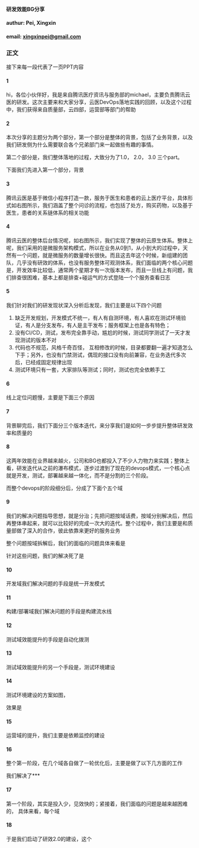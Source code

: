 #### 研发效能BG分享

#### authur: Pei, Xingxin

#### email: xingxinpei@gmail.com



### 正文

接下来每一段代表了一页PPT内容

#### 1

hi，各位小伙伴好，我是来自腾讯医疗资讯与服务部的michael，主要负责腾讯云医的研发。这次主要来和大家分享，云医DevOps落地实践的回顾，以及这个过程中，我们获得来自质量部，云四部，运营部等部门的帮助

#### 2

本次分享的主题分为两个部分，第一个部分是整体的背景，包括了业务背景，以及我们研发侧为什么需要联合各个兄弟部门来一起做些有趣的事情。

第二个部分是，我们整体落地的过程，大致分为了1.0， 2.0， 3.0 三个part。

下面我们先进入第一个部分，背景

#### 3

腾讯云医是基于微信小程序打造一款，服务于医生和患者的云上医疗平台，具体形式如右图所示，我们涵盖了整个问诊的流程，也包括了处方，购买药物，以及基于医生，患者的关系链体系的相关功能

#### 4

腾讯云医的整体后台情况呢，如右图所示，我们实现了整体的云原生体系。整体上呢，我们采用的是微服务架构模式，所以在业务从0到1，从小到大的过程中，天然有一个问题，就是微服务的数量增长很快。而且这去年这个时候，新组建的团队，几乎没有研效的体系，也没有服务整体可观测体系，我们面临的两个核心问题是，开发效率比较低，通常两个星期才有一次版本发布，而且一旦线上有问题，我们排查很困难，基本上都是排查+碰运气的方式登陆一个个服务查看日志

#### 5

我们针对我们的研发现状深入分析后发现，我们主要是以下四个问题

1. 缺乏开发规划，开发模式不统一，有人有自测环境，有人喜欢在测试环境验证，有人是分支发布，有人是主干发布；服务框架上也是各有特色； 
2. 没有CI/CD，测试，发布完全靠手动，尴尬的时候，测试同学测试了一天才发现测试的版本不对
3. 代码也不规范，风格千奇百怪， 互相修改的时候，目录都要翻一遍才知道怎么下手；另外，也没有门禁测试，偶现的接口没有向前兼容，在业务迭代多次后，已经成固定规律出现
4. 测试环境只有一套，大家排队等测试；同时，测试也完全依赖手工

#### 6

线上定位问题慢，主要是下面三个原因 

#### 7

背景聊完后，我们下面分三个版本迭代，来分享我们是如何一步步提升整体研发效率和质量的

#### 8

这两年效能在业界越来越火，公司和BG也都投入了不少人力物力来实践；整体上看，研发迭代从之前的瀑布模式，逐步过渡到了现在的devops模式，一个核心点就是开发，测试，部署越来越一体化，而不是分割的三个阶段。

而整个devops的阶段细分后，分成了下面个五个域

#### 9

我们的解决问题指导思想，就是分治；先把问题按域话费，按域分别解决后，然后再整体串起来，就可以比较好的完成一次大的迭代。整个过程中，我们主要是和质量部做了深入的合作，彼此依靠来更好的服务业务

整个问题按域拆解后，我们的面临的问题具体来看是



针对这些问题，我们的解决死了是

#### 10

开发域我们解决问题的手段是统一开发模式

#### 11

构建/部署域我们解决问题的手段是构建流水线

#### 12

测试域效能提升的手段是自动化拨测

#### 13

测试域效能提升的另一个手段是，测试环境建设

#### 14

测试环境建设的方案如图，

效果是

#### 15

运营域的提升，我们主要是依赖监控的建设

#### 16

整个第一阶段，在几个域各自做了一轮优化后，主要是做了以下几方面的工作

我们解决了***

#### 17

第一个阶段，其实是投入少，见效快的；紧接着，我们面临的问题是越来越困难的， 具体来看，每个域



#### 18

于是我们启动了研效2.0的建设，这个



